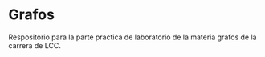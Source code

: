 # Grafos
Respositorio para la parte practica de laboratorio de la materia grafos de la carrera de LCC.
